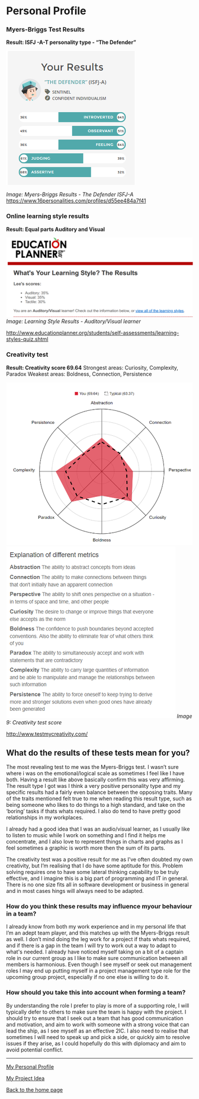 # Personal Profile

### Myers-Briggs Test Results

<b>Result: ISFJ -A-T personality type - “The Defender” </b>

<img src="Defender.png" alt="The Defender">

<i>Image: Myers-Briggs Results - The Defender ISFJ-A</i>
https://www.16personalities.com/profiles/d55ee484a7f41


### Online learning style results
<b> Result: Equal parts Auditory and Visual </b>

<img src="LearnStyle.png" alt="Learning Style">
<i>Image: Learning Style Results - Auditory/Visual learner</i>

http://www.educationplanner.org/students/self-assessments/learning-styles-quiz.shtml



### Creativity test 
<b>Result: Creativity score 69.64</b>
Strongest areas: Curiosity, Complexity, Paradox
Weakest areas: Boldness, Connection, Persistence

<img src="Creative1.png" alt="Results">
<img src="Creative2.png" alt="Explanation">
<i>Image 9: Creativity test score</i>


http://www.testmycreativity.com/


## What do the results of these tests mean for you?
The most revealing test to me was the Myers-Briggs test.  I wasn’t sure where i was on the emotional/logical scale as sometimes I feel like I have both.  Having a result like above basically confirm this was very affirming.  The result type I got was I think a very positive personality type and my specific results had a fairly even balance between the opposing traits.  Many of the traits mentioned felt true to me when reading this result type, such as being someone who likes to do things to a high standard, and take on the ‘boring’ tasks if thats whats required.  I also do tend to have pretty good relationships in my workplaces.

I already had a good idea that I was an audio/visual learner, as I usually like to listen to music while I work on something and I find it helps me concentrate, and I also love to represent things in charts and graphs as I feel sometimes a graphic is worth more then the sum of its parts.

The creativity test was a positive result for me as I’ve often doubted my own creativity, but I’m realising that I do have some aptitude for this.  Problem solving requires one to have some lateral thinking capability to be truly effective, and I imagine this is a big part of programming and IT in general.  There is no one size fits all in software development or business in general and in most cases hings will always need to be adapted.



### How do you think these results may influence myour behaviour in a team?
I already know from both my work experience and in my personal life that I’m an adept team player, and this matches up with the Myers-Briggs result as well.  I don’t mind doing the leg work for a project if thats whats required, and if there is a gap in the team I will try to work out a way to adapt to what's needed.  I already have noticed myself taking on a bit of a captain role in our current group as I like to make sure communication between all members is harmonious.  Even though I see myself or seek out management roles I may end up putting myself in a project management type role for the upcoming group project, especially if no one else is willing to do it. 


### How should you take this into account when forming a team?
By understanding the role I prefer to play is more of a supporting role, I will typically defer to others to make sure the team is happy with the project.  I should try to ensure that I seek out a team that has good communication and motivation, and aim to work with someone with a strong voice that can lead the ship, as I see myself as an effective 2IC.  I also need to realise that sometimes I will need to speak up and pick a side, or quickly aim to resolve issues if they arise, as I could hopefully do this with diplomacy and aim to avoid potential conflict.  

<hr>
<p><a href="https://leevdb.github.io/Lee-van-den-Blink/profile">My Personal Profile</a></p>
<p><a href="https://leevdb.github.io/Lee-van-den-Blink/Project">My Project Idea</a></p>
<p><a href="https://leevdb.github.io/Lee-van-den-Blink/">Back to the home page</a></p>


